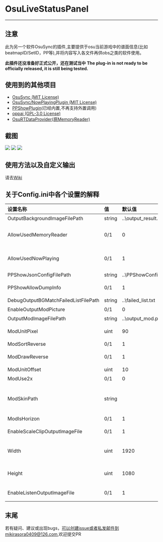 # OsuLiveStatusPanel
---
## 注意
此为另一个软件OsuSync的插件,主要提供于osu当前游戏中的谱面信息(比如beatmapID/SetID，PP等),并将内容写入各文件再供obs之类的软件使用。

**此插件还没准备好正式公开，还在测试当中**
**The plug-in is not ready to be officially released, it is still being tested.**

## 使用到的其他项目
* [OsuSync (MIT License)](https://github.com/Deliay/Sync)
* [OsuSync/NowPlayingPlugin (MIT License)](https://github.com/Deliay/SyncPlugin/tree/master/NowPlaying)
* [PPShowPlugin](https://coding.net/u/KedamaOvO/p/PPShowPlugin/git)(已经内置,不再支持外置调用)
* [oppai (GPL-3.0 License)](https://github.com/Francesco149/oppai)
* [OsuRTDataProvider(原MemoryReader)](https://github.com/KedamaOvO/OsuRTDataProvider-Release)

## 截图
![](https://puu.sh/zgbjf/75e7809432.jpg)
![](https://puu.sh/xAeUS/3fd87076b7.png)
![](https://puu.sh/xAeKe/e3bb87eba6.png)

## 使用方法以及自定义输出
请去[Wiki](https://github.com/MikiraSora/OsuLiveStatusPanel/wiki)

## 关于Config.ini中各个设置的解释
| 设置名称     | 值|默认值| 描述|
|:---------|:---------|:---------|:-------|
| OutputBackgroundImageFilePath | string |..\output_result.png| 输出模糊图片文件路径     |
| AllowUsedMemoryReader | 0/1 |0| 是否允许使用MemoryReader插件来获取当前谱面信息(和AllowUsedNowPlaying二选一)     |
| AllowUsedNowPlaying | 0/1 |1| 是否允许使用NowPlaying插件来获取当前谱面信息(和AllowUsedMemoryReader二选一)     |
| PPShowJsonConfigFilePath | string |..\PPShowConfig.json| PPShowPlugin配置文件路径     |
|PPShowAllowDumpInfo|0/1|1|是否允许内置的PPShowPlugin输出解析结果在Sync程序内|
|DebugOutputBGMatchFailedListFilePath|string|..\failed_list.txt|匹配背景图失败的osu路径|
|EnableOutputModPicture|0/1|0|是否生成Mod图片并输出|
|OutputModImageFilePath|string|..\output_mod.png|生成的Mod图片保存路径|
|ModUnitPixel|uint|90|每个Mod图片的大小(屙屎皮肤一般都是90*90)|
|ModSortReverse|0/1|1|反转Mod传入顺序
|ModDrawReverse|0/1|1|是否要从右到左(从下到上)依次绘制mod图片(否则相反)
|ModUnitOffset|uint|10|每个Mod图片相距|
|ModUse2x|0/1|0|是否钦定使用@2x结尾的源Mod图片|
|ModSkinPath|string||优先选择的Mod皮肤文件夹路径(如果这个文件夹没mod图片,再去当前打图皮肤文件夹找,打图默认皮肤玩家请使用这个强制选择要输出的图片)|
|ModIsHorizon|0/1|1|是否水平排列输出(否则垂直)|
|EnableScaleClipOutputImageFile|0/1|1|是否按固定分辨率输出背景图片(否则会直接复制图片到钦定输出路径)|
| Width | uint |1920| 固定图片宽度(EnableScaleClipOutputImageFile=1有效)     |
| Height | uint |1080| 固定图片后高度(EnableScaleClipOutputImageFile=1有效)     |
|EnableListenOutputImageFile|0/1|1|选图界面是否也会输出背景图片(钦定ORTDP源)|

## 末尾
若有疑问、建议或出现bugs，可以创建issue或者私发邮件到mikirasora0409@126.com,欢迎提交PR
